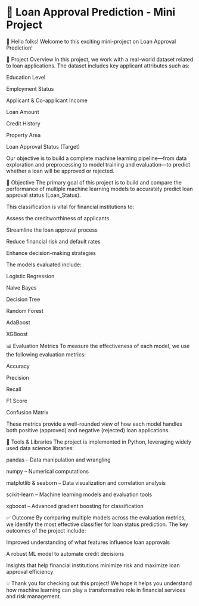 # 🏦 Loan Approval Prediction - Mini Project
👋 Hello folks! Welcome to this exciting mini-project on Loan Approval Prediction!

📝 Project Overview
In this project, we work with a real-world dataset related to loan applications. The dataset includes key applicant attributes such as:

Education Level

Employment Status

Applicant & Co-applicant Income

Loan Amount

Credit History

Property Area

Loan Approval Status (Target)

Our objective is to build a complete machine learning pipeline—from data exploration and preprocessing to model training and evaluation—to predict whether a loan will be approved or rejected.

🎯 Objective
The primary goal of this project is to build and compare the performance of multiple machine learning models to accurately predict loan approval status (Loan_Status).

This classification is vital for financial institutions to:

Assess the creditworthiness of applicants

Streamline the loan approval process

Reduce financial risk and default rates

Enhance decision-making strategies

The models evaluated include:

Logistic Regression

Naive Bayes

Decision Tree

Random Forest

AdaBoost

XGBoost

📊 Evaluation Metrics
To measure the effectiveness of each model, we use the following evaluation metrics:

Accuracy

Precision

Recall

F1 Score

Confusion Matrix

These metrics provide a well-rounded view of how each model handles both positive (approved) and negative (rejected) loan applications.

🧰 Tools & Libraries
The project is implemented in Python, leveraging widely used data science libraries:

pandas – Data manipulation and wrangling

numpy – Numerical computations

matplotlib & seaborn – Data visualization and correlation analysis

scikit-learn – Machine learning models and evaluation tools

xgboost – Advanced gradient boosting for classification

✅ Outcome
By comparing multiple models across the evaluation metrics, we identify the most effective classifier for loan status prediction. The key outcomes of the project include:

Improved understanding of what features influence loan approvals

A robust ML model to automate credit decisions

Insights that help financial institutions minimize risk and maximize loan approval efficiency

💡 Thank you for checking out this project! We hope it helps you understand how machine learning can play a transformative role in financial services and risk management.
